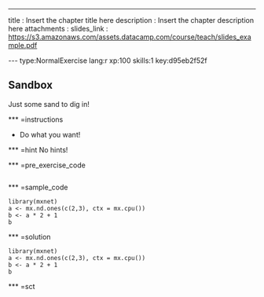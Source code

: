 ---
title       : Insert the chapter title here
description : Insert the chapter description here
attachments :
  slides_link : https://s3.amazonaws.com/assets.datacamp.com/course/teach/slides_example.pdf


--- type:NormalExercise lang:r xp:100 skills:1 key:d95eb2f52f
## Sandbox

Just some sand to dig in!

*** =instructions
- Do what you want!

*** =hint
No hints!

*** =pre_exercise_code
```{r}

```

*** =sample_code
```{r}
library(mxnet)
a <- mx.nd.ones(c(2,3), ctx = mx.cpu())
b <- a * 2 + 1
b
```

*** =solution
```{r}
library(mxnet)
a <- mx.nd.ones(c(2,3), ctx = mx.cpu())
b <- a * 2 + 1
b
```

*** =sct
```{r}

```
